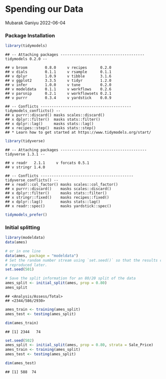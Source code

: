 Spending our Data
================
Mubarak Ganiyu
2022-06-04

### Package Installation

``` r
library(tidymodels)
```

    ## -- Attaching packages -------------------------------------- tidymodels 0.2.0 --

    ## v broom        0.8.0     v recipes      0.2.0
    ## v dials        0.1.1     v rsample      0.1.1
    ## v dplyr        1.0.9     v tibble       3.1.6
    ## v ggplot2      3.3.5     v tidyr        1.2.0
    ## v infer        1.0.0     v tune         0.2.0
    ## v modeldata    0.1.1     v workflows    0.2.6
    ## v parsnip      0.2.1     v workflowsets 0.2.1
    ## v purrr        0.3.4     v yardstick    0.0.9

    ## -- Conflicts ----------------------------------------- tidymodels_conflicts() --
    ## x purrr::discard() masks scales::discard()
    ## x dplyr::filter()  masks stats::filter()
    ## x dplyr::lag()     masks stats::lag()
    ## x recipes::step()  masks stats::step()
    ## * Learn how to get started at https://www.tidymodels.org/start/

``` r
library(tidyverse)
```

    ## -- Attaching packages --------------------------------------- tidyverse 1.3.1 --

    ## v readr   2.1.1     v forcats 0.5.1
    ## v stringr 1.4.0

    ## -- Conflicts ------------------------------------------ tidyverse_conflicts() --
    ## x readr::col_factor() masks scales::col_factor()
    ## x purrr::discard()    masks scales::discard()
    ## x dplyr::filter()     masks stats::filter()
    ## x stringr::fixed()    masks recipes::fixed()
    ## x dplyr::lag()        masks stats::lag()
    ## x readr::spec()       masks yardstick::spec()

``` r
tidymodels_prefer()
```

### Initial splitting

``` r
library(modeldata)
data(ames)

# or in one line
data(ames, package = "modeldata")
# Set the random number stream using `set.seed()` so that the results can be
# reproduced later.
set.seed(501)

# Save the split information for an 80/20 split of the data
ames_split <- initial_split(ames, prop = 0.80)
ames_split
```

    ## <Analysis/Assess/Total>
    ## <2344/586/2930>

``` r
ames_train <- training(ames_split)
ames_test <- testing(ames_split)

dim(ames_train)
```

    ## [1] 2344   74

``` r
set.seed(502)
ames_split <- initial_split(ames, prop = 0.80, strata = Sale_Price)
ames_train <- training(ames_split)
ames_test <- testing(ames_split)

dim(ames_test)
```

    ## [1] 588  74
